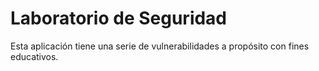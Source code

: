 # Laboratorio de Seguridad

Esta aplicación tiene una serie de vulnerabilidades a propósito con fines educativos.


